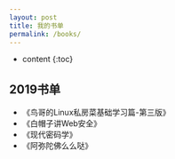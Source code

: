 ```yaml
---
layout: post
title: 我的书单
permalink: /books/
---
```


* content
{:toc}


2019书单
-----------------------------------------------------------------

+ 《鸟哥的Linux私房菜基础学习篇-第三版》
+ 《白帽子讲Web安全》
+ 《现代密码学》
+ 《阿弥陀佛么么哒》

